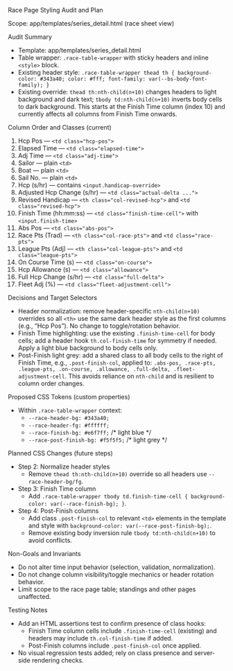 Race Page Styling Audit and Plan

Scope: app/templates/series_detail.html (race sheet view)

Audit Summary
- Template: app/templates/series_detail.html
- Table wrapper: `.race-table-wrapper` with sticky headers and inline `<style>` block.
- Existing header style: `.race-table-wrapper thead th { background-color: #343a40; color: #fff; font-family: var(--bs-body-font-family); }`
- Existing override: `thead th:nth-child(n+10)` changes headers to light background and dark text; `tbody td:nth-child(n+10)` inverts body cells to dark background. This starts at the Finish Time column (index 10) and currently affects all columns from Finish Time onwards.

Column Order and Classes (current)
1. Hcp Pos — `<td class="hcp-pos">`
2. Elapsed Time — `<td class="elapsed-time">`
3. Adj Time — `<td class="adj-time">`
4. Sailor — plain `<td>`
5. Boat — plain `<td>`
6. Sail No. — plain `<td>`
7. Hcp (s/hr) — contains `<input.handicap-override>`
8. Adjusted Hcp Change (s/hr) — `<td class="actual-delta ...">`
9. Revised Handicap — `<th class="col-revised-hcp">` and `<td class="revised-hcp">`
10. Finish Time (hh:mm:ss) — `<td class="finish-time-cell">` with `<input.finish-time>`
11. Abs Pos — `<td class="abs-pos">`
12. Race Pts (Trad) — `<th class="col-race-pts">` and `<td class="race-pts">`
13. League Pts (Adj) — `<th class="col-league-pts">` and `<td class="league-pts">`
14. On Course Time (s) — `<td class="on-course">`
15. Hcp Allowance (s) — `<td class="allowance">`
16. Full Hcp Change (s/hr) — `<td class="full-delta">`
17. Fleet Adj (%) — `<td class="fleet-adjustment-cell">`

Decisions and Target Selectors
- Header normalization: remove header-specific `nth-child(n+10)` overrides so all `<th>` use the same dark header style as the first columns (e.g., “Hcp Pos”). No change to toggle/rotation behavior.
- Finish Time highlighting: use the existing `.finish-time-cell` for body cells; add a header hook `th.col-finish-time` for symmetry if needed. Apply a light blue background to body cells only.
- Post-Finish light grey: add a shared class to all body cells to the right of Finish Time, e.g., `.post-finish-col`, applied to: `.abs-pos, .race-pts, .league-pts, .on-course, .allowance, .full-delta, .fleet-adjustment-cell`. This avoids reliance on `nth-child` and is resilient to column order changes.

Proposed CSS Tokens (custom properties)
- Within `.race-table-wrapper` context:
  - `--race-header-bg: #343a40;`
  - `--race-header-fg: #ffffff;`
  - `--race-finish-bg: #e6f7ff;`  /* light blue */
  - `--race-post-finish-bg: #f5f5f5;`  /* light grey */

Planned CSS Changes (future steps)
- Step 2: Normalize header styles
  - Remove `thead th:nth-child(n+10)` override so all headers use `--race-header-bg/fg`.
- Step 3: Finish Time column
  - Add `.race-table-wrapper tbody td.finish-time-cell { background-color: var(--race-finish-bg); }`.
- Step 4: Post-Finish columns
  - Add class `.post-finish-col` to relevant `<td>` elements in the template and style with `background-color: var(--race-post-finish-bg);`.
  - Remove existing body inversion rule `tbody td:nth-child(n+10)` to avoid conflicts.

Non-Goals and Invariants
- Do not alter time input behavior (selection, validation, normalization).
- Do not change column visibility/toggle mechanics or header rotation behavior.
- Limit scope to the race page table; standings and other pages unaffected.

Testing Notes
- Add an HTML assertions test to confirm presence of class hooks:
  - Finish Time column cells include `.finish-time-cell` (existing) and headers may include `th.col-finish-time` if added.
  - Post-Finish columns include `.post-finish-col` once applied.
- No visual regression tests added; rely on class presence and server-side rendering checks.

